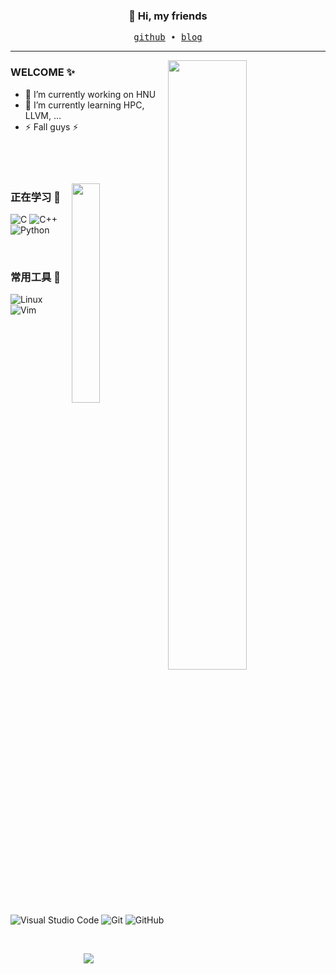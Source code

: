 <h3 align="center"> 👋 Hi, my friends </h3>


<p align="center">
  <samp>
    <a href="https://github.com/patrickhao">github</a> ∙
    <a href="https://www.cnblogs.com/patrickhao/">blog</a>
  </samp>
</p>

___

<!--
**patrickhao/patrickhao** is a ✨ _special_ ✨ repository because its `README.md` (this file) appears on your GitHub profile.

Here are some ideas to get you started:

- 🔭 I’m currently working on ...
- 🌱 I’m currently learning ...
- 👯 I’m looking to collaborate on ...
- 🤔 I’m looking for help with ...
- 💬 Ask me about ...
- 📫 How to reach me: ...
- 😄 Pronouns: ...
- ⚡ Fun fact: ...
-->


<!-- ![](https://github-readme-stats.vercel.app/api?username=patrickhao&show_icons=true&theme=light&count_private=true) -->
<!-- ![](https://github-readme-stats.vercel.app/api/top-langs/?username=patrickhao&theme=light&layout=compact) -->

<img align="right" src="https://github-readme-stats.vercel.app/api?username=patrickhao&show_icons=true&hide_border=true&theme=flag-india" width="50%">

### WELCOME ✨

- 🔭 I’m currently working on HNU
- 🌱 I’m currently learning HPC, LLVM, ...
- ⚡ Fall guys ⚡

&emsp;&emsp; 

&emsp;&emsp; 

<img align="right" src="https://github-readme-stats.vercel.app/api/top-langs/?username=patrickhao&show_icons=true&hide_border=true&theme=flag-india" width="30%"> 

### 正在学习 🤔

![C](https://img.shields.io/badge/c-%2300599C.svg?style=flat-square&logo=c&logoColor=white)
![C++](https://img.shields.io/badge/-C++-00599C?style=flat-square&logo=c)
![Python](https://img.shields.io/badge/-Python-pink?style=flat-square&logo=Python)

&emsp;&emsp; 

### 常用工具 🧰 

![Linux](https://img.shields.io/badge/Linux-FCC624?style=style=flat-square&logo=linux&logoColor=black)
![Vim](https://img.shields.io/badge/VIM-%2311AB00.svg?&style=flat-square&logo=vim&logoColor=white)
![Visual Studio Code](https://img.shields.io/badge/-Visual%20Studio%20Code-007ACC?style=flat-square&logo=Visual%20Studio%20Code&logoColor=fff)
![Git](https://img.shields.io/badge/-Git-FCC624?style=flat-square&logo=git)
![GitHub](https://img.shields.io/badge/-GitHub-pink?style=flat-square&logo=github)

<!-- https://dev.to/envoy_/150-badges-for-github-pnk -->
&emsp;&emsp; 


<!-- 贪吃蛇代码贡献图 -->
<div align="center"><img src="https://cdn.jsdelivr.net/gh/sun0225SUN/sun0225SUN/contribution-snake/github-contribution-grid-snake.svg" /></div>

